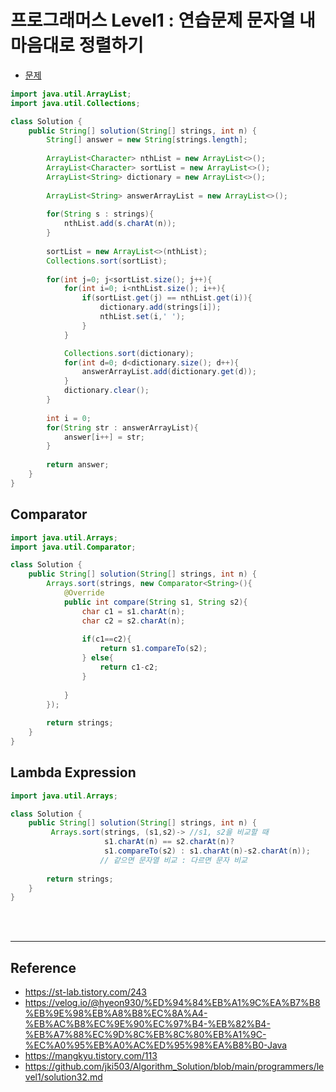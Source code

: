 # 프로그래머스 Level1 : 연습문제 문자열 내 마음대로 정렬하기

- [문제](https://programmers.co.kr/learn/courses/30/lessons/12915)

```java
import java.util.ArrayList;
import java.util.Collections;

class Solution {
    public String[] solution(String[] strings, int n) {        
        String[] answer = new String[strings.length];
        
        ArrayList<Character> nthList = new ArrayList<>();
        ArrayList<Character> sortList = new ArrayList<>();
        ArrayList<String> dictionary = new ArrayList<>();
        
        ArrayList<String> answerArrayList = new ArrayList<>();
        
        for(String s : strings){
            nthList.add(s.charAt(n));
        }
        
        sortList = new ArrayList<>(nthList);
        Collections.sort(sortList); 
        
        for(int j=0; j<sortList.size(); j++){
            for(int i=0; i<nthList.size(); i++){
                if(sortList.get(j) == nthList.get(i)){
                    dictionary.add(strings[i]);
                    nthList.set(i,' ');
                }
            }

            Collections.sort(dictionary); 
            for(int d=0; d<dictionary.size(); d++){
                answerArrayList.add(dictionary.get(d));
            }
            dictionary.clear();
        }       
        
        int i = 0;
        for(String str : answerArrayList){
            answer[i++] = str;
        }
        
        return answer;
    }
}
```

## Comparator

```java
import java.util.Arrays;
import java.util.Comparator;

class Solution {
    public String[] solution(String[] strings, int n) {
        Arrays.sort(strings, new Comparator<String>(){
            @Override 
            public int compare(String s1, String s2){
                char c1 = s1.charAt(n);
                char c2 = s2.charAt(n);
                
                if(c1==c2){
                    return s1.compareTo(s2);
                } else{
                    return c1-c2;
                }
                
            }
        });
        
        return strings;
    }
}
```

## Lambda Expression

```java
import java.util.Arrays;

class Solution {
    public String[] solution(String[] strings, int n) {
         Arrays.sort(strings, (s1,s2)-> //s1, s2을 비교할 때     
                     s1.charAt(n) == s2.charAt(n)?  
                     s1.compareTo(s2) : s1.charAt(n)-s2.charAt(n));
                    // 같으면 문자열 비교 : 다르면 문자 비교
        
        return strings;
    }
}
```


<br>
<br>

- - -
## Reference
- <https://st-lab.tistory.com/243>
- <https://velog.io/@hyeon930/%ED%94%84%EB%A1%9C%EA%B7%B8%EB%9E%98%EB%A8%B8%EC%8A%A4-%EB%AC%B8%EC%9E%90%EC%97%B4-%EB%82%B4-%EB%A7%88%EC%9D%8C%EB%8C%80%EB%A1%9C-%EC%A0%95%EB%A0%AC%ED%95%98%EA%B8%B0-Java>
- <https://mangkyu.tistory.com/113>
- <https://github.com/jki503/Algorithm_Solution/blob/main/programmers/level1/solution32.md>